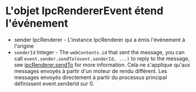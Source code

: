 # L'objet IpcRendererEvent étend l'événement

* sender IpcRenderer - L'instance IpcRenderer qui a émis l'événement à l'origine
* `senderId` Integer - The `webContents.id` that sent the message, you can call `event.sender.sendTo(event.senderId, ...)` to reply to the message, see [ipcRenderer.sendTo][ipc-renderer-sendto] for more information. Cela ne s'applique qu'aux messages envoyés à partir d'un moteur de rendu différent.  Les messages envoyés directement à partir du processus principal définissent event.senderId sur 0.

[ipc-renderer-sendto]: #ipcrenderersendtowindowid-channel--arg1-arg2-
